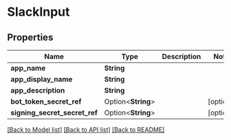 # SlackInput

## Properties

Name | Type | Description | Notes
------------ | ------------- | ------------- | -------------
**app_name** | **String** |  | 
**app_display_name** | **String** |  | 
**app_description** | **String** |  | 
**bot_token_secret_ref** | Option<**String**> |  | [optional]
**signing_secret_secret_ref** | Option<**String**> |  | [optional]

[[Back to Model list]](../README.md#documentation-for-models) [[Back to API list]](../README.md#documentation-for-api-endpoints) [[Back to README]](../README.md)


